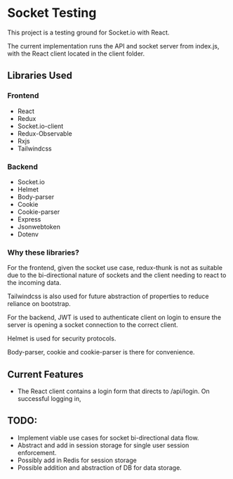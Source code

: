 # Socket Testing

This project is a testing ground for Socket.io with React.

The current implementation runs the API and socket server from index.js, with the React client located in the client folder.

## Libraries Used

### Frontend
- React
- Redux
- Socket.io-client
- Redux-Observable
- Rxjs
- Tailwindcss

### Backend
- Socket.io
- Helmet
- Body-parser
- Cookie
- Cookie-parser
- Express
- Jsonwebtoken  
- Dotenv

### Why these libraries?
For the frontend, given the socket use case, redux-thunk is not as suitable due to the bi-directional nature of sockets and the client needing to react to the incoming data.

Tailwindcss is also used for future abstraction of properties to reduce reliance on bootstrap.

For the backend, JWT is used to authenticate client on login to ensure the server is opening a socket connection to the correct client.

Helmet is used for security protocols.

Body-parser, cookie and cookie-parser is there for convenience.

## Current Features

- The React client contains a login form that directs to /api/login. On successful logging in, 

## TODO:

- Implement viable use cases for socket bi-directional data flow.
- Abstract and add in session storage for single user session enforcement.
- Possibly add in Redis for session storage
- Possible addition and abstraction of DB for data storage.
